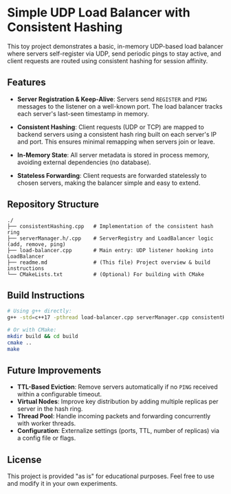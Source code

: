 # Simple UDP Load Balancer with Consistent Hashing

This toy project demonstrates a basic, in-memory UDP-based load balancer where servers self-register via UDP, send periodic pings to stay active, and client requests are routed using consistent hashing for session affinity.

## Features

* **Server Registration & Keep-Alive**: Servers send `REGISTER` and `PING` messages to the listener on a well-known port. The load balancer tracks each server's last-seen timestamp in memory.

* **Consistent Hashing**: Client requests (UDP or TCP) are mapped to backend servers using a consistent hash ring built on each server's IP and port. This ensures minimal remapping when servers join or leave.

* **In-Memory State**: All server metadata is stored in process memory, avoiding external dependencies (no database).

* **Stateless Forwarding**: Client requests are forwarded statelessly to chosen servers, making the balancer simple and easy to extend.

## Repository Structure

```text
./
├── consistentHashing.cpp   # Implementation of the consistent hash ring
├── serverManager.h/.cpp    # ServerRegistry and LoadBalancer logic (add, remove, ping)
├── load-balancer.cpp       # Main entry: UDP listener hooking into LoadBalancer
├── readme.md               # (This file) Project overview & build instructions
└── CMakeLists.txt          # (Optional) For building with CMake
```

## Build Instructions

```bash
# Using g++ directly:
g++ -std=c++17 -pthread load-balancer.cpp serverManager.cpp consistentHashing.cpp -o udp_load_balancer

# Or with CMake:
mkdir build && cd build
cmake ..
make
```

## Future Improvements

- **TTL-Based Eviction**: Remove servers automatically if no `PING` received within a configurable timeout.
- **Virtual Nodes**: Improve key distribution by adding multiple replicas per server in the hash ring.
- **Thread Pool**: Handle incoming packets and forwarding concurrently with worker threads.
- **Configuration**: Externalize settings (ports, TTL, number of replicas) via a config file or flags.

## License

This project is provided "as is" for educational purposes. Feel free to use and modify it in your own experiments.

```
